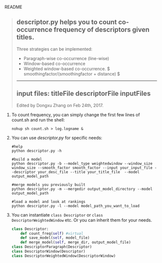 README

> descriptor.py helps you to count co-occurrence frequency of descriptors given titles.
> ----
> Three strategies can be implemented: 
> * Paragraph-wise co-occurrence (line-wise)
> * Window-based co-occurrence
> * Weighted window-based co-occurrence. $ smoothingfactor/(smoothingfactor + distance) $
> ----
> input files: 
> titleFile descriptorFile inputFiles
> ----
> Edited by Dongxu Zhang on Feb 24th, 2017.

1. To count frequency, you can simply change the first few lines of count.sh and run the shell:

   ```shell
   nohup sh count.sh > log.logname &
   ```

2. You can use *descriptor.py* for specific needs:

   ```shell
   #help
   python descriptor.py -h

   #build a model
   python descriptor.py -b --model_type weightedwindow --window_size window_size --smooth_factor smooth_factor --input your_input_file --descriptor your_desc_file --title your_title_file  --model output_model_path

   #merge models you previously built
   python descriptor.py -m --mergedir output_model_directory --model output_model_path 

   #load a model and look at rankings
   python descriptor.py -l --model model_path_you_want_to_load 
   ```

3. You can instantiate `class Descriptor` or `class DescriptorWeightedWindow`  etc. Or you can inherit them for your needs.

   ```python
   class Descriptor:
       def count_freq(self) #virtual
       def save_model(self, model_file)
       def merge_model(self, merge_dir, output_model_file)
   class DescriptorParagraph(Descriptor)
   class DescriptorWindow(Descriptor)
   class DescriptorWeightedWindow(DescriptorWindow)
   ```

   ​
